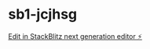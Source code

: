 # sb1-jcjhsg

[Edit in StackBlitz next generation editor ⚡️](https://stackblitz.com/~/github.com/reedjones/sb1-jcjhsg)